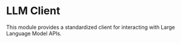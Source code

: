 # LLM Client

This module provides a standardized client for interacting with Large Language Model APIs. 